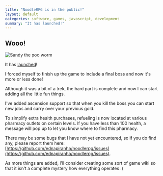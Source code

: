 ```yaml
---
title: "NoodleRPG is in the public!"
layout: default
categories: software, games, javascript, development
summary: "It has launched!"
---
```


## Wooo!

![Sandy the poo worm](https://dl.dropbox.com/u/1913694/blog/sandy-alive.png)

It has [launched](http://rpg.noodletalk.org)!

I forced myself to finish up the game to include a final boss and now it's more or less done!

Although it was a bit of a trek, the hard part is complete and now I can start adding all the little fun things.

I've added ascension support so that when you kill the boss you can start new jobs and carry over your previous gold.

To simplify extra health purchases, refueling is now located at various pharmacy outlets on certain levels. If you have less than 100 health, a message will pop up to let you know where to find this pharmacy.

There may be some bugs that I have not yet encountered, so if you do find any, please report them here: [https://github.com/ednapiranha/noodlerpg/issues](https://github.com/ednapiranha/noodlerpg/issues).

As more things are added, I'll consider creating some sort of game wiki so that it isn't a complete mystery how everything operates :)
